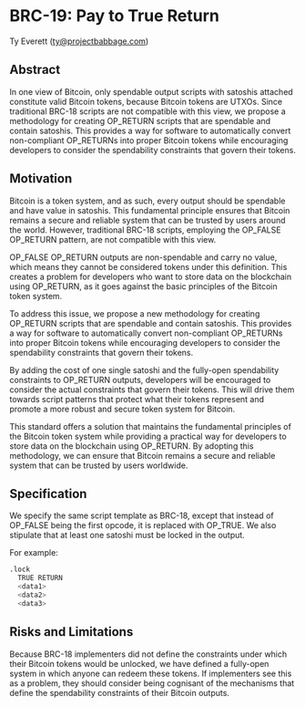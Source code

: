 # BRC-19: Pay to True Return

Ty Everett (ty@projectbabbage.com)

## Abstract

In one view of Bitcoin, only spendable output scripts with satoshis attached constitute valid Bitcoin tokens, because Bitcoin tokens are UTXOs. Since traditional BRC-18 scripts are not compatible with this view, we propose a methodology for creating OP_RETURN scripts that are spendable and contain satoshis. This provides a way for software to automatically convert non-compliant OP_RETURNs into proper Bitcoin tokens while encouraging developers to consider the spendability constraints that govern their tokens. 

## Motivation

Bitcoin is a token system, and as such, every output should be spendable and have value in satoshis. This fundamental principle ensures that Bitcoin remains a secure and reliable system that can be trusted by users around the world. However, traditional BRC-18 scripts, employing the OP_FALSE OP_RETURN pattern, are not compatible with this view.

OP_FALSE OP_RETURN outputs are non-spendable and carry no value, which means they cannot be considered tokens under this definition. This creates a problem for developers who want to store data on the blockchain using OP_RETURN, as it goes against the basic principles of the Bitcoin token system.

To address this issue, we propose a new methodology for creating OP_RETURN scripts that are spendable and contain satoshis. This provides a way for software to automatically convert non-compliant OP_RETURNs into proper Bitcoin tokens while encouraging developers to consider the spendability constraints that govern their tokens.

By adding the cost of one single satoshi and the fully-open spendability constraints to OP_RETURN outputs, developers will be encouraged to consider the actual constraints that govern their tokens. This will drive them towards script patterns that protect what their tokens represent and promote a more robust and secure token system for Bitcoin.

This standard offers a solution that maintains the fundamental principles of the Bitcoin token system while providing a practical way for developers to store data on the blockchain using OP_RETURN. By adopting this methodology, we can ensure that Bitcoin remains a secure and reliable system that can be trusted by users worldwide.

## Specification

We specify the same script template as BRC-18, except that instead of OP_FALSE being the first opcode, it is replaced with OP_TRUE. We also stipulate that at least one satoshi must be locked in the output.

For example:

```s
.lock
  TRUE RETURN
  <data1>
  <data2>
  <data3>
```

## Risks and Limitations

Because BRC-18 implementers did not define the constraints under which their Bitcoin tokens would be unlocked, we have defined a fully-open system in which anyone can redeem these tokens. If implementers see this as a problem, they should consider being cognisant of the mechanisms that define the spendability constraints of their Bitcoin outputs.
